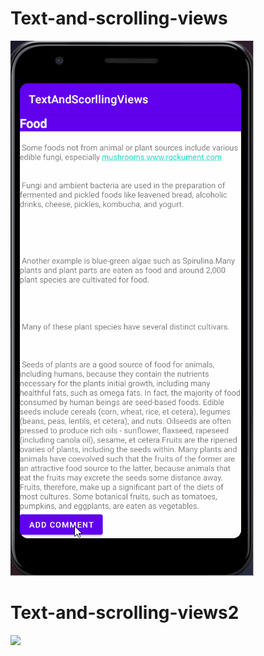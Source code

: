# Text-and-scrolling-views
![](ScrollingChallenge1.gif)
# Text-and-scrolling-views2
![](ScrollingChallenge2_2.gif)
